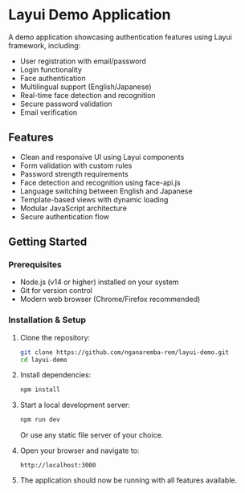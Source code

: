 # Layui Demo Application

A demo application showcasing authentication features using Layui framework, including:

- User registration with email/password
- Login functionality
- Face authentication
- Multilingual support (English/Japanese)
- Real-time face detection and recognition
- Secure password validation
- Email verification

## Features

- Clean and responsive UI using Layui components
- Form validation with custom rules
- Password strength requirements
- Face detection and recognition using face-api.js
- Language switching between English and Japanese
- Template-based views with dynamic loading
- Modular JavaScript architecture
- Secure authentication flow

## Getting Started

### Prerequisites

- Node.js (v14 or higher) installed on your system
- Git for version control
- Modern web browser (Chrome/Firefox recommended)

### Installation & Setup

1. Clone the repository:

   ```bash
   git clone https://github.com/nganaremba-rem/layui-demo.git
   cd layui-demo
   ```

2. Install dependencies:

   ```bash
   npm install
   ```

3. Start a local development server:

   ```bash
   npm run dev
   ```

   Or use any static file server of your choice.

4. Open your browser and navigate to:

   ```
   http://localhost:3000
   ```

5. The application should now be running with all features available.
